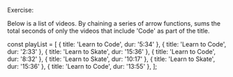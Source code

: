 Exercise:

Below is a list of videos. By chaining a series of arrow functions, sums the total seconds of only the videos that include  'Code' as part of the title.
 

const playList = [
  { title: 'Learn to Code', dur: '5:34' },
  { title: 'Learn to Code', dur: '2:33' },
  { title: 'Learn to Skate', dur: '15:36' },
  { title: 'Learn to Code', dur: '8:32' },
  { title: 'Learn to Skate', dur: '10:17' },
  { title: 'Learn to Skate', dur: '15:36' },
  { title: 'Learn to Code', dur: '13:55' },
];
